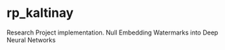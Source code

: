 # rp_kaltinay
Research Project implementation. Null Embedding Watermarks into Deep Neural Networks 
